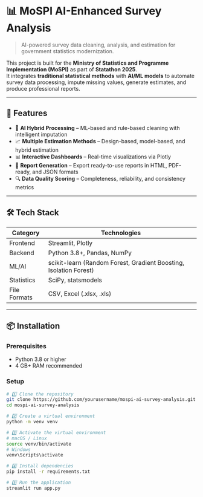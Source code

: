 # 📊 MoSPI AI-Enhanced Survey Analysis

> AI-powered survey data cleaning, analysis, and estimation for government statistics modernization.

This project is built for the **Ministry of Statistics and Programme Implementation (MoSPI)** as part of **Statathon 2025**.  
It integrates **traditional statistical methods** with **AI/ML models** to automate survey data processing, impute missing values, generate estimates, and produce professional reports.

---

## 🚀 Features

- 🤖 **AI Hybrid Processing** – ML-based and rule-based cleaning with intelligent imputation
- 📈 **Multiple Estimation Methods** – Design-based, model-based, and hybrid estimation
- 📊 **Interactive Dashboards** – Real-time visualizations via Plotly
- 📄 **Report Generation** – Export ready-to-use reports in HTML, PDF-ready, and JSON formats
- 🔍 **Data Quality Scoring** – Completeness, reliability, and consistency metrics

---

## 🛠 Tech Stack

| Category      | Technologies |
|---------------|--------------|
| Frontend      | Streamlit, Plotly |
| Backend       | Python 3.8+, Pandas, NumPy |
| ML/AI         | scikit-learn (Random Forest, Gradient Boosting, Isolation Forest) |
| Statistics    | SciPy, statsmodels |
| File Formats  | CSV, Excel (.xlsx, .xls) |

---

## 📦 Installation

### **Prerequisites**
- Python 3.8 or higher
- 4 GB+ RAM recommended

### **Setup**

```bash
# 1️⃣ Clone the repository
git clone https://github.com/yourusername/mospi-ai-survey-analysis.git
cd mospi-ai-survey-analysis

# 2️⃣ Create a virtual environment
python -m venv venv

# 3️⃣ Activate the virtual environment
# macOS / Linux
source venv/bin/activate
# Windows
venv\Scripts\activate

# 4️⃣ Install dependencies
pip install -r requirements.txt

# 5️⃣ Run the application
streamlit run app.py
